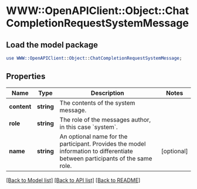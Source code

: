 # WWW::OpenAPIClient::Object::ChatCompletionRequestSystemMessage

## Load the model package
```perl
use WWW::OpenAPIClient::Object::ChatCompletionRequestSystemMessage;
```

## Properties
Name | Type | Description | Notes
------------ | ------------- | ------------- | -------------
**content** | **string** | The contents of the system message. | 
**role** | **string** | The role of the messages author, in this case &#x60;system&#x60;. | 
**name** | **string** | An optional name for the participant. Provides the model information to differentiate between participants of the same role. | [optional] 

[[Back to Model list]](../README.md#documentation-for-models) [[Back to API list]](../README.md#documentation-for-api-endpoints) [[Back to README]](../README.md)


